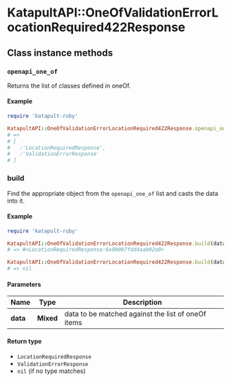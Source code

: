 # KatapultAPI::OneOfValidationErrorLocationRequired422Response

## Class instance methods

### `openapi_one_of`

Returns the list of classes defined in oneOf.

#### Example

```ruby
require 'katapult-ruby'

KatapultAPI::OneOfValidationErrorLocationRequired422Response.openapi_one_of
# =>
# [
#   :'LocationRequiredResponse',
#   :'ValidationErrorResponse'
# ]
```

### build

Find the appropriate object from the `openapi_one_of` list and casts the data into it.

#### Example

```ruby
require 'katapult-ruby'

KatapultAPI::OneOfValidationErrorLocationRequired422Response.build(data)
# => #<LocationRequiredResponse:0x00007fdd4aab02a0>

KatapultAPI::OneOfValidationErrorLocationRequired422Response.build(data_that_doesnt_match)
# => nil
```

#### Parameters

| Name | Type | Description |
| ---- | ---- | ----------- |
| **data** | **Mixed** | data to be matched against the list of oneOf items |

#### Return type

- `LocationRequiredResponse`
- `ValidationErrorResponse`
- `nil` (if no type matches)

